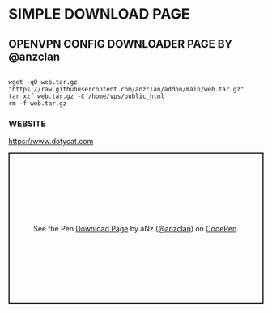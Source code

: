# SIMPLE DOWNLOAD PAGE 
## OPENVPN CONFIG DOWNLOADER PAGE BY @anzclan

<pre><code>
wget -qO web.tar.gz "https://raw.githubusercontent.com/anzclan/addon/main/web.tar.gz"
tar xzf web.tar.gz -C /home/vps/public_html
rm -f web.tar.gz
</code></pre>

### WEBSITE
https://www.dotycat.com

<p class="codepen" data-height="300" data-theme-id="light" data-default-tab="html,result" data-slug-hash="qBxvZJR" data-user="anzclan" style="height: 300px; box-sizing: border-box; display: flex; align-items: center; justify-content: center; border: 2px solid; margin: 1em 0; padding: 1em;">
  <span>See the Pen <a href="https://codepen.io/anzclan/pen/qBxvZJR">
  Download Page</a> by aNz (<a href="https://codepen.io/anzclan">@anzclan</a>)
  on <a href="https://codepen.io">CodePen</a>.</span>
</p> 
